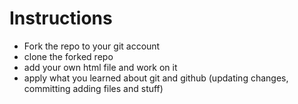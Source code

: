 # Instructions
- Fork the repo to your git account
- clone the forked repo
- add your own html file and work on it
- apply what you learned about git and github (updating changes, committing adding files and stuff)
